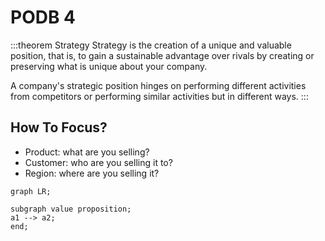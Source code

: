 # PODB 4

:::theorem Strategy
Strategy is the creation of a unique and valuable position, that is, to gain a sustainable advantage over rivals by creating or preserving what is unique about your company.

A company's strategic position hinges on performing different activities from competitors or performing similar activities but in different ways.
:::

## How To Focus?

+ Product: what are you selling?
+ Customer: who are you selling it to?
+ Region: where are you selling it?

```mermaid
graph LR;

subgraph value proposition;
a1 --> a2;
end;
```